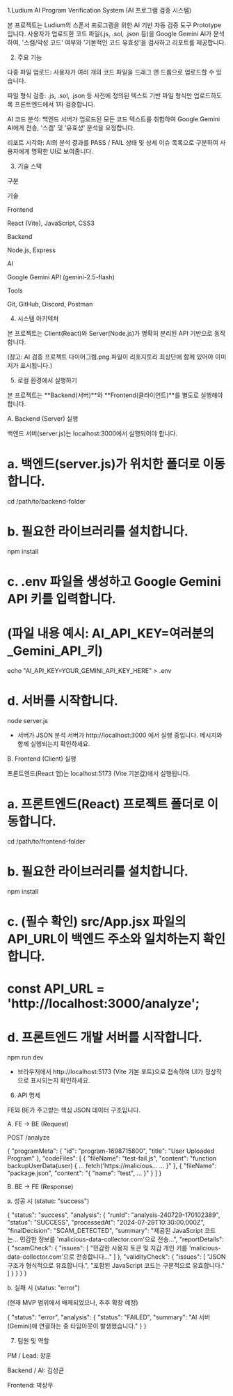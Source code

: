 1.Ludium AI Program Verification System (AI 프로그램 검증 시스템)

본 프로젝트는 Ludium의 스폰서 프로그램을 위한 AI 기반 자동 검증 도구 Prototype입니다. 사용자가 업로드한 코드 파일(.js, .sol, .json 등)을 Google Gemini AI가 분석하여, '스캠/악성 코드' 여부와 '기본적인 코드 유효성'을 검사하고 리포트를 제공합니다.

2. 주요 기능

다중 파일 업로드: 사용자가 여러 개의 코드 파일을 드래그 앤 드롭으로 업로드할 수 있습니다.

파일 형식 검증: .js, .sol, .json 등 사전에 정의된 텍스트 기반 파일 형식만 업로드하도록 프론트엔드에서 1차 검증합니다.

AI 코드 분석: 백엔드 서버가 업로드된 모든 코드 텍스트를 취합하여 Google Gemini AI에게 전송, '스캠' 및 '유효성' 분석을 요청합니다.

리포트 시각화: AI의 분석 결과를 PASS / FAIL 상태 및 상세 이슈 목록으로 구분하여 사용자에게 명확한 UI로 보여줍니다.

3. 기술 스택

구분

기술

Frontend

React (Vite), JavaScript, CSS3

Backend

Node.js, Express

AI

Google Gemini API (gemini-2.5-flash)

Tools

Git, GitHub, Discord, Postman

4. 시스템 아키텍처

본 프로젝트는 Client(React)와 Server(Node.js)가 명확히 분리된 API 기반으로 동작합니다.

(참고: AI 검증 프로젝트 다이어그램.png 파일이 리포지토리 최상단에 함께 있어야 이미지가 표시됩니다.)

5. 로컬 환경에서 실행하기

본 프로젝트는 **Backend(서버)**와 **Frontend(클라이언트)**를 별도로 실행해야 합니다.

A. Backend (Server) 실행

백엔드 서버(server.js)는 localhost:3000에서 실행되어야 합니다.

# a. 백엔드(server.js)가 위치한 폴더로 이동합니다.
cd /path/to/backend-folder

# b. 필요한 라이브러리를 설치합니다.
npm install

# c. .env 파일을 생성하고 Google Gemini API 키를 입력합니다.
# (파일 내용 예시: AI_API_KEY=여러분의_Gemini_API_키)
echo "AI_API_KEY=YOUR_GEMINI_API_KEY_HERE" > .env

# d. 서버를 시작합니다.
node server.js


- 서버가 JSON 분석 서버가 http://localhost:3000 에서 실행 중입니다. 메시지와 함께 실행되는지 확인하세요.

B. Frontend (Client) 실행

프론트엔드(React 앱)는 localhost:5173 (Vite 기본값)에서 실행됩니다.

# a. 프론트엔드(React) 프로젝트 폴더로 이동합니다.
cd /path/to/frontend-folder

# b. 필요한 라이브러리를 설치합니다.
npm install

# c. (필수 확인) src/App.jsx 파일의 API_URL이 백엔드 주소와 일치하는지 확인합니다.
# const API_URL = 'http://localhost:3000/analyze';

# d. 프론트엔드 개발 서버를 시작합니다.
npm run dev


- 브라우저에서 http://localhost:5173 (Vite 기본 포트)으로 접속하여 UI가 정상적으로 표시되는지 확인하세요.

6. API 명세

FE와 BE가 주고받는 핵심 JSON 데이터 구조입니다.

A. FE → BE (Request)

POST /analyze

{
  "programMeta": {
    "id": "program-1698715800",
    "title": "User Uploaded Program"
  },
  "codeFiles": [
    {
      "fileName": "test-fail.js",
      "content": "function backupUserData(user) { ... fetch('https://malicious... ... }"
    },
    {
      "fileName": "package.json",
      "content": "{ \"name\": \"test\", ... }"
    }
  ]
}


B. BE → FE (Response)

a. 성공 시 (status: "success")

{
  "status": "success",
  "analysis": {
    "runId": "analysis-240729-170102389",
    "status": "SUCCESS",
    "processedAt": "2024-07-29T10:30:00.000Z",
    "finalDecision": "SCAM_DETECTED",
    "summary": "제공된 JavaScript 코드는... 민감한 정보를 'malicious-data-collector.com'으로 전송...",
    "reportDetails": {
      "scamCheck": {
        "issues": [
          "민감한 사용자 토큰 및 지갑 개인 키를 'malicious-data-collector.com'으로 전송합니다..."
        ]
      },
      "validityCheck": {
        "issues": [
          "JSON 구조가 형식적으로 유효합니다.",
          "포함된 JavaScript 코드는 구문적으로 유효합니다."
        ]
      }
    }
  }
}


b. 실패 시 (status: "error")

(현재 MVP 범위에서 배제되었으나, 추후 확장 예정)

{
  "status": "error",
  "analysis": {
    "status": "FAILED",
    "summary": "AI 서버(Gemini)에 연결하는 중 타임아웃이 발생했습니다."
  }
}


7. 팀원 및 역할

PM / Lead: 장훈

Backend / AI: 김성균

Frontend: 박상우
